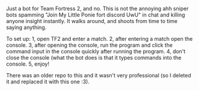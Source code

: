 Just a bot for Team Fortress 2, and no. This is not the annoying ahh sniper bots spamming "Join My Little Ponie fort discord UwU" in chat and killing anyone insight instantly. It walks around, and shoots from time to time saying anything.

To set up:
1, open TF2 and enter a match.
2, after entering a match open the console.
3, after opening the console, run the program and click the command input in the console quickly after running the program.
4, don't close the console (what the bot does is that it types commands into the console.
5, enjoy!

There was an older repo to this and it wasn't very professional (so I deleted it and replaced it with this one :3).
